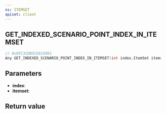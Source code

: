 ```yaml
---
ns: ITEMSET
apiset: client
---
```

## GET_INDEXED_SCENARIO_POINT_INDEX_IN_ITEMSET

```c
// 0x9FC3CDB5CE815901
Any GET_INDEXED_SCENARIO_POINT_INDEX_IN_ITEMSET(int index,ItemSet itemset);
```


## Parameters
* **index**:
* **itemset**:

## Return value

